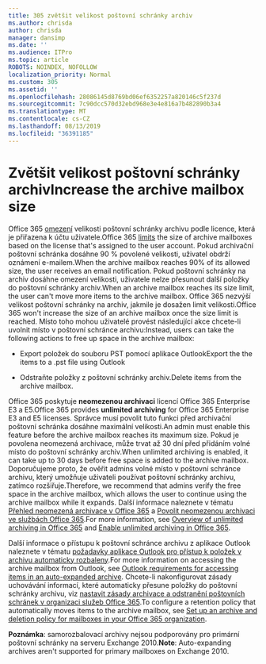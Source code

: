 ```yaml
---
title: 305 zvětšit velikost poštovní schránky archiv
ms.author: chrisda
author: chrisda
manager: dansimp
ms.date: ''
ms.audience: ITPro
ms.topic: article
ROBOTS: NOINDEX, NOFOLLOW
localization_priority: Normal
ms.custom: 305
ms.assetid: ''
ms.openlocfilehash: 28086145d8769bd06ef6352257a820146c5f237d
ms.sourcegitcommit: 7c90dcc570d32ebd968e3e4e816a7b482890b3a4
ms.translationtype: MT
ms.contentlocale: cs-CZ
ms.lasthandoff: 08/13/2019
ms.locfileid: "36391185"
---
```

# <a name="increase-the-archive-mailbox-size"></a><span data-ttu-id="04745-102">Zvětšit velikost poštovní schránky archiv</span><span class="sxs-lookup"><span data-stu-id="04745-102">Increase the archive mailbox size</span></span>

<span data-ttu-id="04745-103">Office 365 [omezení](https://docs.microsoft.com/office365/servicedescriptions/exchange-online-service-description/exchange-online-limits#mailbox-storage-limits) velikosti poštovní schránky archivu podle licence, která je přiřazena k účtu uživatele.</span><span class="sxs-lookup"><span data-stu-id="04745-103">Office 365 [limits](https://docs.microsoft.com/office365/servicedescriptions/exchange-online-service-description/exchange-online-limits#mailbox-storage-limits) the size of archive mailboxes based on the license that's assigned to the user account.</span></span> <span data-ttu-id="04745-104">Pokud archivační poštovní schránka dosáhne 90 % povolené velikosti, uživatel obdrží oznámení e-mailem.</span><span class="sxs-lookup"><span data-stu-id="04745-104">When the archive mailbox reaches 90% of its allowed size, the user receives an email notification.</span></span> <span data-ttu-id="04745-105">Pokud poštovní schránky na archiv dosáhne omezení velikosti, uživatele nelze přesunout další položky do poštovní schránky archiv.</span><span class="sxs-lookup"><span data-stu-id="04745-105">When an archive mailbox reaches its size limit, the user can't move more items to the archive mailbox.</span></span> <span data-ttu-id="04745-106">Office 365 nezvýší velikost poštovní schránky na archiv, jakmile je dosažen limit velikosti.</span><span class="sxs-lookup"><span data-stu-id="04745-106">Office 365 won't increase the size of an archive mailbox once the size limit is reached.</span></span> <span data-ttu-id="04745-107">Místo toho mohou uživatelé provést následující akce chcete-li uvolnit místo v poštovní schránce archivu:</span><span class="sxs-lookup"><span data-stu-id="04745-107">Instead, users can take the following actions to free up space in the archive mailbox:</span></span>

- <span data-ttu-id="04745-108">Export položek do souboru PST pomocí aplikace Outlook</span><span class="sxs-lookup"><span data-stu-id="04745-108">Export the the items to a .pst file using Outlook</span></span>

- <span data-ttu-id="04745-109">Odstraňte položky z poštovní schránky archiv.</span><span class="sxs-lookup"><span data-stu-id="04745-109">Delete items from the archive mailbox.</span></span>

<span data-ttu-id="04745-110">Office 365 poskytuje **neomezenou archivaci** licencí Office 365 Enterprise E3 a E5.</span><span class="sxs-lookup"><span data-stu-id="04745-110">Office 365 provides **unlimited archiving** for Office 365 Enterprise E3 and E5 licenses.</span></span> <span data-ttu-id="04745-111">Správce musí povolit tuto funkci před archivační poštovní schránka dosáhne maximální velikosti.</span><span class="sxs-lookup"><span data-stu-id="04745-111">An admin must enable this feature before the archive mailbox reaches its maximum size.</span></span> <span data-ttu-id="04745-112">Pokud je povolena neomezená archivace, může trvat až 30 dní před přidáním volné místo do poštovní schránky archiv.</span><span class="sxs-lookup"><span data-stu-id="04745-112">When unlimited archiving is enabled, it can take up to 30 days before free space is added to the archive mailbox.</span></span> <span data-ttu-id="04745-113">Doporučujeme proto, že ověřit admins volné místo v poštovní schránce archivu, který umožňuje uživateli používat poštovní schránky archivu, zatímco rozšiřuje.</span><span class="sxs-lookup"><span data-stu-id="04745-113">Therefore, we recommend that admins verify the free space in the archive mailbox, which allows the user to continue using the archive mailbox while it expands.</span></span> <span data-ttu-id="04745-114">Další informace naleznete v tématu [Přehled neomezená archivace v Office 365](https://docs.microsoft.com/office365/securitycompliance/unlimited-archiving) a [Povolit neomezenou archivaci ve službách Office 365](https://docs.microsoft.com/office365/securitycompliance/enable-unlimited-archiving).</span><span class="sxs-lookup"><span data-stu-id="04745-114">For more information, see [Overview of unlimited archiving in Office 365](https://docs.microsoft.com/office365/securitycompliance/unlimited-archiving) and [Enable unlimited archiving in Office 365](https://docs.microsoft.com/office365/securitycompliance/enable-unlimited-archiving).</span></span>

<span data-ttu-id="04745-115">Další informace o přístupu k poštovní schránce archivu z aplikace Outlook naleznete v tématu [požadavky aplikace Outlook pro přístup k položek v archivu automaticky rozbaleny](https://docs.microsoft.com/office365/securitycompliance/unlimited-archiving#outlook-requirements-for-accessing-items-in-an-auto-expanded-archive).</span><span class="sxs-lookup"><span data-stu-id="04745-115">For more information on accessing the archive mailbox from Outlook, see [Outlook requirements for accessing items in an auto-expanded archive](https://docs.microsoft.com/office365/securitycompliance/unlimited-archiving#outlook-requirements-for-accessing-items-in-an-auto-expanded-archive).</span></span> <span data-ttu-id="04745-116">Chcete-li nakonfigurovat zásady uchovávání informací, které automaticky přesune položky do poštovní schránky archivu, viz [nastavit zásady archivace a odstranění poštovních schránek v organizaci služeb Office 365](https://docs.microsoft.com/office365/securitycompliance/set-up-an-archive-and-deletion-policy-for-mailboxes).</span><span class="sxs-lookup"><span data-stu-id="04745-116">To configure a retention policy that automatically moves items to the archive mailbox, see [Set up an archive and deletion policy for mailboxes in your Office 365 organization](https://docs.microsoft.com/office365/securitycompliance/set-up-an-archive-and-deletion-policy-for-mailboxes).</span></span>

<span data-ttu-id="04745-117">**Poznámka**: samorozbalovací archivy nejsou podporovány pro primární poštovní schránky na serveru Exchange 2010.</span><span class="sxs-lookup"><span data-stu-id="04745-117">**Note**: Auto-expanding archives aren't supported for primary mailboxes on Exchange 2010.</span></span>

